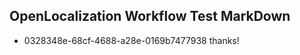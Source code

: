 ## OpenLocalization Workflow Test MarkDown
* 0328348e-68cf-4688-a28e-0169b7477938 thanks!

<!--HONumber=Aug16_HO4-->


